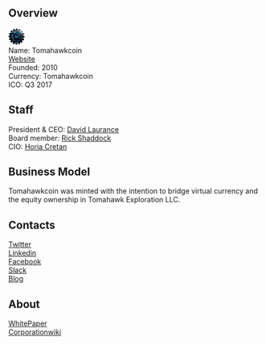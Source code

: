 ## Overview
![logo](../projects/logo/tomahawkcoin.png)  
Name: Tomahawkcoin  
[Website](http://www.tomahawkcoin.com/)  
Founded: 2010  
Currency: Tomahawkcoin  
ICO: Q3 2017
## Staff
President & CEO: [David Laurance](../people/david_laurance.md)  
Board member: [Rick Shaddock](../people/rick_shaddock.md)  
CIO: [Horia Cretan](../people/horia_cretan.md)  
## Business Model
Tomahawkcoin was minted with the intention to bridge virtual currency and the equity ownership in Tomahawk Exploration LLC.
## Contacts  
[Twitter](https://twitter.com/tomahawkcoin)  
[Linkedin](https://www.linkedin.com/in/tomahawk-coin-5a0867145/)  
[Facebook](https://www.facebook.com/Tomahawk-Exploration-LLC-1927771204126457/)  
[Slack](https://tomahawkcoin.slack.com/join/shared_invite/MjIxNDIyMjI5Nzc4LTE1MDE3MTQxMTUtYTViZTcyMTQwZQ)  
[Blog](https://medium.com/@tomahawkcoin)  
## About  
[WhitePaper](https://drive.google.com/file/d/0B3p647q2sdaEVGRCUVZBUURNbzQ/view)   
[Corporationwiki](https://www.corporationwiki.com/p/2dvv9b/tomahawk-exploration-llc)
